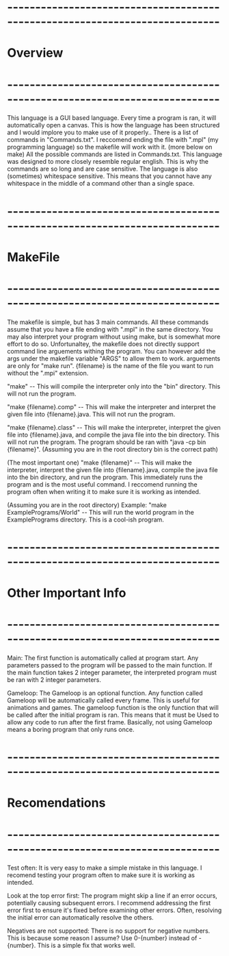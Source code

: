 
# ---------------------------------------------------------------------------- #
#                                   Overview                                   #
# ---------------------------------------------------------------------------- #

This language is a GUI based language. Every time a program is ran, it will automatically open a canvas. This is how the language has
been structured and I would implore you to make use of it properly.. There is a list of commands in "Commands.txt". I reccomend ending
the file with ".mpl" (my programming language) so the makefile will work with it. (more below on make) All the possible commands are
listed in Commands.txt. This language was designed to more closely resemble regular english. This is why the commands are so long and
are case sensitive. The language is also (sometimes) whitespace sensitive. This means that you cannot have any whitespace in the middle 
of a command other than a single space.

# ---------------------------------------------------------------------------- #
#                                   MakeFile                                   #
# ---------------------------------------------------------------------------- #

The makefile is simple, but has 3 main commands. All these commands assume that you have a file ending with ".mpl" in the same directory.
You may also interpret your program without using make, but is somewhat more effort to do so. Unfortunaltey, the makefile does not directly 
support command line arguements withing the program. You can however add the args under the makefile variable "ARGS" to allow them to work.
arguements are only for "make run". {filename} is the name of the file you want to run without the ".mpi" extension.

"make" -- This will compile the interpreter only into the "bin" directory. This will not run the program.

"make {filename}.comp" -- This will make the interpreter and interpret the given file into {filename}.java. This will not run the program.

"make {filename}.class" -- This will make the interpreter, interpret the given file into {filename}.java, and compile the java file into the
						   bin directory. This will not run the program. The program should be ran with "java -cp bin {filename}". (Assuming 
						   you are in the root directory bin is the correct path)

(The most important one)
"make {filename}" -- This will make the interpreter, interpret the given file into {filename}.java, compile the java file into the bin 
					 directory, and run the program. This immediately runs the program and is the most useful command. I reccomend running 
					 the program often when writing it to make sure it is working as intended.

(Assuming you are in the root directory)
Example:
	"make ExamplePrograms/World" -- This will run the world program in the ExamplePrograms directory. This is a cool-ish program.

# ---------------------------------------------------------------------------- #
#                             Other Important Info                             #
# ---------------------------------------------------------------------------- #

Main:
	The first function is automatically called at program start. Any parameters passed to the program will be passed to the main function.
	If the main function takes 2 integer parameter, the interpreted program must be ran with 2 integer parameters.

Gameloop: 
	The Gameloop is an optional function. Any function called Gameloop will be automatically called every frame. This is useful for animations 
	and games. The gameloop function is the only function that will be called after the initial program is ran. This means that it must be Used
	to allow any code to run after the first frame. Basically, not using Gameloop means a boring program that only runs once. 

# ---------------------------------------------------------------------------- #
#                                Recomendations                                #
# ---------------------------------------------------------------------------- #

Test often:
	It is very easy to make a simple mistake in this language. I recomend testing your program often to make sure it is working as intended.

Look at the top error first:
	The program might skip a line if an error occurs, potentially causing subsequent errors. I recommend addressing the first error first to ensure 
	it's fixed before examining other errors. Often, resolving the initial error can automatically resolve the others.

Negatives are not supported:
	There is no support for negative numbers. This is because some reason I assume? Use 0-{number} instead of -{number}. This is a simple fix that works well.